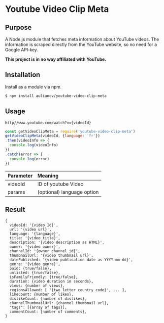 # Youtube Video Clip Meta

## Purpose

A Node.js module that fetches meta information about YouTube videos. The information is scraped directly from the YouTube website, so no need for a Google API-key.

**This project is in no way affiliated with YouTube.**

## Installation

Install as a module via npm.

```bash
$ npm install aulianov/youtube-video-clip-meta
```

## Usage

`http//www.youtube.com/watch?v={videoId}`

``` javascript
const getVideoClipMeta = require('youtube-video-clip-meta')
getVideoClipMeta(videoId, {language: 'fr'})
.then(videoInfo => {
  console.log(videoInfo)
})
.catch(error => {
  console.log(error)
})

```

| Parameter     | Meaning       |
|:--------------|:---------------|
| videoId       | ID of youtube Video |
| params        | (optional) language option

## Result

```
{
  videoId: '{video Id}',
  url: '{video url}',
  language: '{language}',
  title: '{video title}',
  description: '{video description as HTML}',
  owner: '{video owner}',
  channelId: '{owner channel id}',
  thumbnailUrl: '{video thumbnail url}',
  datePublished: '{video publication date as YYYY-mm-dd}',
  genre: '{video genre}',
  paid: {true/false},
  unlisted: {true/false},
  isFamilyFriendly: {true/false},
  duration: {video duration in seconds},
  views: {number of views},
  regionsAllowed: [ '{two letter country code}', ... ],
  likeCount: {number of likes},
  dislikeCount: {number of dislikes},
  channelThumbnailUrl: {channel thumbnail url},
  "tags": [{array of tags}],
  commentCount: {number of comments},
}

```
